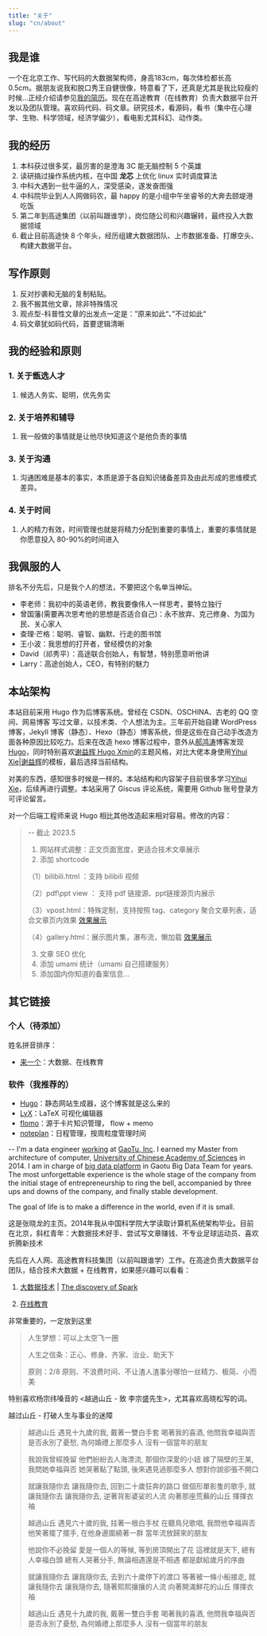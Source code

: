 ```yaml
---
title: "关于"
slug: "cn/about"
---
```


## 我是谁

一个在北京工作、写代码的大数据架构师，身高183cm，每次体检都长高 0.5cm。据朋友说我和脱口秀王自健很像，特意看了下，还真是尤其是我比较瘦的时候…正经介绍请参见[我的简历](../vitae/)。现在在高途教育（在线教育）负责大数据平台开发以及团队管理。喜欢码代码、码文章。研究技术，看源码，看书（集中在心理学、生物、科学领域，经济学偏少），看电影尤其科幻、动作类。

## 我的经历

1. 本科获过很多奖，最厉害的是澄海 3C 能无脑控制 5 个英雄
2. 读研搞过操作系统内核，在中国 **龙芯** 上优化 linux 实时调度算法
3. 中科大遇到一批牛逼的人，深受感染，遂发奋图强
4. 中科院毕业到人人网做码农，最 happy 的是小组中午坐睿爷的大奔去颐堤港吃饭
5. 第二年到高途集团（以前叫跟谁学），岗位随公司和兴趣辗转，最终投入大数据领域
6. 截止目前高途快 8 个年头，经历组建大数据团队、上市数据准备、打爆空头、构建大数据平台。

## 写作原则

1. 反对抄袭和无脑的复制粘贴。
2. 我不搬其他文章，除非特殊情况
3. 观点型-科普性文章的出发点一定是：”原来如此“、”不过如此“
4. 码文章犹如码代码，首要逻辑清晰

## 我的经验和原则

### 1. 关于甑选人才

1. 候选人务实、聪明，优先务实

### 2. 关于培养和辅导

1. 我一般做的事情就是让他尽快知道这个是他负责的事情

### 3. 关于沟通

1. 沟通困难是基本的事实，本质是源于各自知识储备差异及由此形成的思维模式差异。

### 4. 关于时间

1. 人的精力有效，时间管理也就是将精力分配到重要的事情上，重要的事情就是你愿意投入 80-90%的时间进入

## 我佩服的人

排名不分先后，只是我个人的想法，不要把这个名单当神坛。

- 李老师：我初中的英语老师，教我要像伟人一样思考，要特立独行
- 曾国藩(需要再次思考他的思想是否适合自己)：永不放弃、克己修身、为国为民、关心家人
- 查理·芒格：聪明、睿智、幽默、行走的图书馆
- 王小波：我思想的打开者，曾经模仿的对象
- David（祁秀平）：高途联合创始人，有智慧，特别愿意听他讲
- Larry：高途创始人，CEO，有特别的魅力

## 本站架构

本站目前采用 Hugo 作为后博客系统。曾经在 CSDN、OSCHINA、古老的 QQ 空间、网易博客 写过文章，以技术类、个人想法为主。三年前开始自建 WordPress 博客，Jekyll 博客（静态）、Hexo（静态）博客系统，但是这些在自己动手改造方面各种原因比较吃力。后来在改造 hexo 博客过程中，意外从[郝鸿涛](https://hongtaoh.com/)博客发现 [Hugo](https://gohugo.io)，同时特别喜欢[谢益辉 Hugo Xmin](https://github.com/yihui/hugo-xmin)的主题风格，对比大佬本身使用[Yihui Xie|谢益辉](https://yihui.org/)的模板，最后选择当前结构。

对美的东西，感知很多时候是一样的。本站结构和内容架子目前很多学习[Yihui Xie]()，后续再进行调整。本站采用了 Giscus 评论系统，需要用 Github 账号登录方可评论留言。

对一个后端工程师来说 Hugo 相比其他改造起来相对容易。修改的内容：

> -- 截止 2023.5
> 1. 网站样式调整：正文页面宽度，更适合技术文章展示
> 2. 添加 shortcode
> 
> （1）bilibili.html ：支持 bilibili 视频
> 
> （2）pdf\ppt view ： 支持 pdf 链接源、ppt链接源页内展示
> 
> （3）vpost.html：特殊定制，支持按照 tag、category 聚合文章列表，适合文章页内效果 [效果展示](../posts/spark-master-worker-launch-analysis/)
>
> （4）gallery.html：展示图片集，瀑布流，懒加载 [效果展示](../kids/posts/painting/)
> 
> 3. 文章 SEO 优化
> 4. 添加 umami 统计（umami 自己搭建服务）
> 5. 添加国内你知道的备案信息...

## 其它链接

### 个人（待添加）

姓名拼音排序：

- [来一个](https://techwhims.com)：大数据、在线教育

### 软件（我推荐的）

- [Hugo](https://gohugo.io)：静态网站生成器，这个博客就是这么来的
- [LyX](https://www.lyx.org)：LaTeX 可视化编辑器
- [flomo](https://flomoapp.com/)：源于卡片知识管理， flow + memo
- [noteplan](https://noteplan.co/)：日程管理，按周粒度管理时间

-- 
I'm a data engineer [working](/todo/) at [GaoTu, Inc](https://gaotu.cn).
I earned my Master from architecture of computer, [University of Chinese Academy of Sciences](https://www.ucas.ac.cn/) in 2014.
I am in charge of [big data platform](/categories/bigdata/) in Gaotu Big Data Team for years.
The most unforgettable experience is the whole stage of the company from the initial stage of entrepreneurship to ring the bell, accompanied by three ups and downs of the company, and finally stable development.

The goal of life is to make a difference in the world, even if it is small.

这是张晓龙的主页。2014年我从中国科学院大学读取计算机系统架构毕业。目前在北京，斜杠青年：大数据技术好手、尝试写文章赚钱、不专业足球运动员、喜欢折腾新技术

先后在人人网、高途教育科技集团（以前叫跟谁学）工作。在高途负责大数据平台团队，结合技术大数据 + 在线教育，如果感兴趣可以看看：

1. [大数据技术](/categories/bigdata/) | [The discovery of Spark](/tags/the-discovery-of-spark/)

2. [在线教育](/categories/在线教育/)

非常重要的，一定放到这里

> 人生梦想：可以上太空飞一圈
>
> 人生之信条：正心、修身、齐家、治业、助天下
>
> 原则：2/8 原则、不浪费时间、不让渣人渣事分哪怕一丝精力、极简、小而美

特别喜欢杨宗纬嗓音的 <越過山丘 - 致 李宗盛先生>，尤其喜欢高晓松写的词。

越过山丘 - 打破人生与事业的迷障

> 越過山丘 遇見十九歲的我, 戴著一雙白手套 喝著我的喜酒, 他問我幸福與否 是否永別了憂愁, 為何婚禮上那麼多人 沒有一個當年的朋友
>
> 我說我曾經挽留 他們紛紛去人海漂流, 那個你深愛的小妞 嫁了隔壁的王某, 我問她幸福與否 她哭著點了點頭, 後來遇見過那麼多人 想對你說卻張不開口
> 
> 就讓我隨你去 讓我隨你去, 回到二十歲狂奔的路口 做個形單影隻的歌手, 就讓我隨你去 讓我隨你去, 逆著背影婆娑的人流 向著那座荒蕪的山丘 揮揮衣袖
> 
> 越過山丘 遇見六十歲的我, 拄著一根白手杖 在聽鳥兒歌唱, 我問他幸福與否 他笑著擺了擺手, 在他身邊圍繞著一群 當年流放歸來的朋友
> 
> 他說你不必挽留 愛是一個人的等候, 等到房頂開出了花 這裡就是天下, 總有人幸福白頭 總有人哭著分手, 無論相遇還是不相遇 都是獻給歲月的序曲
> 
> 就讓我隨你去 讓我隨你去, 去到六十歲停下的渡口 等著被一條小船接走, 就讓我隨你去 讓我隨你去, 隨著熙熙攘攘的人流 向著開滿鮮花的山丘 揮揮衣袖
> 
> 
> 越過山丘 遇見十九歲的我, 戴著一雙白手套 喝著我的喜酒, 他問我幸福與否 是否永別了憂愁, 為何婚禮上那麼多人 沒有一個當年的朋友
> 
